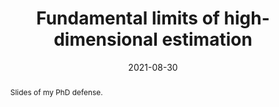 ---
title: "Fundamental limits of high-dimensional estimation"
date: 2021-08-30
abstract: "Slides of my PhD defense."
---